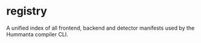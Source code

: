 # registry
A unified index of all frontend, backend and detector manifests used by the Hummanta compiler CLI.
